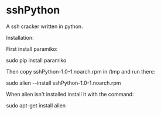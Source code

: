 # sshPython
A ssh cracker written in python.


Installation:

First install paramiko:

sudo pip install paramiko

Then copy sshPython-1.0-1.noarch.rpm in /tmp
and run there:

sudo alien --install sshPython-1.0-1.noarch.rpm

When alien isn't installed install it with the command:

sudo apt-get install alien
